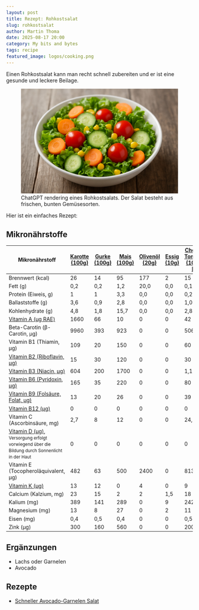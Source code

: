 ```yaml
---
layout: post
title: Rezept: Rohkostsalat
slug: rohkostsalat
author: Martin Thoma
date: 2025-08-17 20:00
category: My bits and bytes
tags: recipe
featured_image: logos/cooking.png
---
```

Einen Rohkostsalat kann man recht schnell zubereiten und er ist eine gesunde und leckere Beilage.

<figure class="wp-caption aligncenter img-thumbnail">
    <a href="../images/2025/09/salat.jpg"><img src="../images/2025/09/salat.jpg" alt="ChatGPT rendering eines Rohkostsalats. Der Salat besteht aus frischen, bunten Gemüsesorten." style="max-height: 512px"/></a>
    <figcaption class="text-center">ChatGPT rendering eines Rohkostsalats. Der Salat besteht aus frischen, bunten Gemüsesorten.</figcaption>
</figure>

Hier ist ein einfaches Rezept:

## Mikronährstoffe

<style>
.green {
    background-color: #c8e6c9;
}
.red {
    background-color: #ffcdd2;
}
</style>

<table>
    <thead>
        <tr>
            <th>Mikronährstoff</th>
            <th><a href="https://www.aok.de/pk/magazin/ernaehrung/lebensmittel/wie-gesund-sind-karotten/">Karotte (100g)</a></th>
            <th><a href="https://www.zentrum-der-gesundheit.de/pdf/tabelle_gurke.pdf">Gurke (100g)</a></th>
            <th><a href="https://www.eismann.de/lebensmittel-lexikon/details/artikel/mais">Mais (100g)</a></th>
            <th><a href="https://www.yazio.com/de/kalorientabelle/oliven-oel-olivenoel.html">Olivenöl (20g)</a></th>
            <th><a href="https://www.yazio.com/de/kalorientabelle/essig-branntweinessig-weissweinessig.html">Essig (10g)</a></th>
            <th><a href="https://www.yazio.com/de/kalorientabelle/cherry-tomaten-cocktail-tomate-frisch.html">Cherry-Tomaten (100g)</a>, <a href="https://www.zentrum-der-gesundheit.de/pdf/tabelle_tomate.pdf">[2]</a></th>
            <th>Gesamt</th>
            <th><a href="https://www.aok.de/pk/magazin/ernaehrung/gesunde-ernaehrung/mineralstoffe-in-lebensmitteln-essenziell-fuer-die-gesundheit/">Tagesbedarf</a>, <a href="https://www.dkv.com/gesundheit-themenwelt-ernaehrung-taglicher-bedarf-an-vitaminen.html">[2]</a></th>
        </tr>
    </thead>
    <tbody>
        <tr>
            <td>Brennwert (kcal)</td>
            <td>26</td>
            <td>14</td>
            <td>95</td>
            <td>177</td>
            <td>2</td>
            <td>15</td>
            <td>329</td>
            <td>?</td>
        </tr>
        <tr>
            <td>Fett (g)</td>
            <td>0,2</td>
            <td>0,2</td>
            <td>1,2</td>
            <td>20,0</td>
            <td>0,0</td>
            <td>0,1</td>
            <td>21,7</td>
            <td>?</td>
        </tr>
        <tr>
            <td>Protein (Eiweis, g)</td>
            <td>1</td>
            <td>1</td>
            <td>3,3</td>
            <td>0,0</td>
            <td>0,0</td>
            <td>0,2</td>
            <td>5,5</td>
            <td>?</td>
        </tr>
        <tr>
            <td>Ballaststoffe (g)</td>
            <td>3,6</td>
            <td>0,9</td>
            <td>2,8</td>
            <td>0,0</td>
            <td>0,0</td>
            <td>1,0</td>
            <td>8.3</td>
            <td>?</td>
        </tr>
        <tr>
            <td>Kohlenhydrate (g)</td>
            <td>4,8</td>
            <td>1,8</td>
            <td>15,7</td>
            <td>0,0</td>
            <td>0,0</td>
            <td>2,8</td>
            <td>25,1</td>
            <td>?</td>
        </tr>
        <tr>
            <td><a href="https://www.dge.de/gesunde-ernaehrung/faq/ausgewaehlte-fragen-und-antworten-zu-vitamin-a/">Vitamin A (µg RAE)</a></td>
            <td>1660</td>
            <td>66</td>
            <td>10</td>
            <td>0</td>
            <td>0</td>
            <td>42</td>
            <td>1778</td>
            <td class="green">800</td>
        </tr>
        <tr>
            <td>Beta-Carotin (β-Carotin, µg)</td>
            <td>9960</td>
            <td>393</td>
            <td>923</td>
            <td>0</td>
            <td>0</td>
            <td>506</td>
            <td>11782</td>
            <td>15.000</td>
        </tr>
        <tr>
            <td>Vitamin B1 (Thiamin, µg)</td>
            <td>109</td>
            <td>20</td>
            <td>150</td>
            <td>0</td>
            <td>0</td>
            <td>60</td>
            <td>339</td>
            <td>1300</td>
        </tr>
        <tr>
            <td><a href="https://www.dge.de/wissenschaft/referenzwerte/riboflavin/">Vitamin B2 (Riboflavin, µg)</a></td>
            <td>15</td>
            <td>30</td>
            <td>120</td>
            <td>0</td>
            <td>0</td>
            <td>30</td>
            <td>195</td>
            <td>1400</td>
        </tr>
        <tr>
            <td><a href="https://www.dge.de/wissenschaft/referenzwerte/niacin/">Vitamin B3 (Niacin, µg)</a></td>
            <td>604</td>
            <td>200</td>
            <td>1700</td>
            <td>0</td>
            <td>0</td>
            <td>1,1</td>
            <td>2505,1</td>
            <td>15000</td>
        </tr>
        <tr>
            <td><a href="https://www.dge.de/wissenschaft/referenzwerte/vitamin-b6/">Vitamin B6 (Pyridoxin, µg)</a></td>
            <td>165</td>
            <td>35</td>
            <td>220</td>
            <td>0</td>
            <td>0</td>
            <td>80</td>
            <td>500</td>
            <td>1600</td>
        </tr>
        <tr>
            <td><a href="https://www.dge.de/wissenschaft/referenzwerte/folat/">Vitamin B9 (Folsäure, Folat, µg)</a></td>
            <td>13</td>
            <td>20</td>
            <td>26</td>
            <td>0</td>
            <td>0</td>
            <td>39</td>
            <td>98</td>
            <td>300</td>
        </tr>
        <tr>
            <td><a href="https://www.dge.de/gesunde-ernaehrung/faq/vitamin-b12/">Vitamin B12 (µg)</a></td>
            <td>0</td>
            <td>0</td>
            <td>0</td>
            <td>0</td>
            <td>0</td>
            <td>0</td>
            <td>0</td>
            <td class="red">4</td>
        </tr>
        <tr>
            <td>Vitamin C (Ascorbinsäure, mg)</td>
            <td>2,7</td>
            <td>8</td>
            <td>12</td>
            <td>0</td>
            <td>0</td>
            <td>24,5</td>
            <td>47,2</td>
            <td>100</td>
        </tr>
        <tr>
            <td><a href="https://www.dge.de/wissenschaft/referenzwerte/vitamin-d/">Vitamin D (µg)</a>, <small>Versorgung erfolgt vorwiegend über die Bildung durch Sonnenlicht in der Haut</small></td>
            <td>0</td>
            <td>0</td>
            <td>0</td>
            <td>0</td>
            <td>0</td>
            <td>0</td>
            <td>0</td>
            <td class="red">20</td>
        </tr>
        <tr>
            <td>Vitamin E (Tocopheroläquivalent, µg)</td>
            <td>482</td>
            <td>63</td>
            <td>500</td>
            <td>2400</td>
            <td>0</td>
            <td>813</td>
            <td>4258</td>
            <td>13.000</td>
        </tr>
        <tr>
            <td><a href="https://www.dge.de/wissenschaft/referenzwerte/vitamin-k/">Vitamin K (µg)</a></td>
            <td>13</td>
            <td>12</td>
            <td>0</td>
            <td>4</td>
            <td>0</td>
            <td>9</td>
            <td>38</td>
            <td>70</td>
        </tr>
        <tr>
            <td>Calcium (Kalzium, mg)</td>
            <td>23</td>
            <td>15</td>
            <td>2</td>
            <td>2</td>
            <td>1,5</td>
            <td>18</td>
            <td>61,5</td>
            <td class="red">1000</td>
        </tr>
        <tr>
            <td>Kalium (mg)</td>
            <td>389</td>
            <td>141</td>
            <td>289</td>
            <td>0</td>
            <td>9</td>
            <td>242</td>
            <td>1070</td>
            <td>4000</td>
        </tr>
        <tr>
            <td>Magnesium (mg)</td>
            <td>13</td>
            <td>8</td>
            <td>27</td>
            <td>0</td>
            <td>2</td>
            <td>11</td>
            <td>61</td>
            <td>350</td>
        </tr>
        <tr>
            <td>Eisen (mg)</td>
            <td>0,4</td>
            <td>0,5</td>
            <td>0,4</td>
            <td>0</td>
            <td>0</td>
            <td>0,5</td>
            <td>1,8</td>
            <td>16</td>
        </tr>
        <tr>
            <td>Zink (µg)</td>
            <td>300</td>
            <td>160</td>
            <td>560</td>
            <td>0</td>
            <td>0</td>
            <td>200</td>
            <td>1220</td>
            <td class="red">15.000</td>
        </tr>
    </tbody>
</table>

## Ergänzungen

* Lachs oder Garnelen
* Avocado

## Rezepte

* [Schneller Avocado-Garnelen Salat](https://www.chefkoch.de/rezepte/1992841322820110/Schneller-Avocado-Garnelen-Salat.html)
